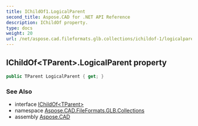 ```yaml
---
title: IChildOf1.LogicalParent
second_title: Aspose.CAD for .NET API Reference
description: IChildOf property. 
type: docs
weight: 20
url: /net/aspose.cad.fileformats.glb.collections/ichildof-1/logicalparent/
---
```

## IChildOf&lt;TParent&gt;.LogicalParent property

```csharp
public TParent LogicalParent { get; }
```

### See Also

* interface [IChildOf&lt;TParent&gt;](../)
* namespace [Aspose.CAD.FileFormats.GLB.Collections](../../ichildof-1/)
* assembly [Aspose.CAD](../../../)


